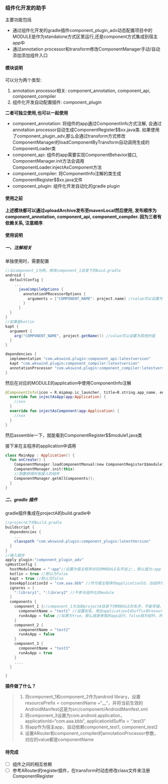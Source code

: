 ### 组件化开发的助手

主要功能包括

- 通过组件化开发的gradle插件component_plugin_adv动态配置项目中的MODULE是作为standalone方式区里运行,还是component方式集成到宿主app中
- 通过annotation processor和transform修改ComponentManager手动/自动添加添加组件入口

#### 模块说明

可以分为两个类型:

1. annotation processor相关: component_annotation, component_api, component_compiler
2. 组件化开发自动配置插件: component_plugin

**二者可独立使用,也可以一起使用**

- component_annotation: 将组件的app通过ComponentInfo方式注解, 会通过annotation processor自动生成ComponentRegister$$xx.java类. 如果使用了component_plugin_adv,那么会通过transform方式修改ComponentManager的loadComponentByTransform自动调用生成的ComponentLoader类
- component_api: 组件的app需要实现ComponentBehavior接口, ComponentManager.init方法会调用ComponentLoader.injectAsComponent方法
- component_compiler: 将ComponentInfo注解的类生成ComponentRegister$$xx.java文件
- component_plugin: 组件化开发自动化的gradle plugin 

#### 使用之前

**上述模块都可以通过uploadArchive发布至mavenLocal然后使用, 发布顺序为component_annotation, component_api, component_compiler. 因为三者有依赖关系, 注意顺序**. 

#### 使用说明

##### 一、注解相关

单独使用时，需要配置

```groovy
//以component_1为例，修改component_1目录下的buid.gradle
android {
  defaultConfig {
    ...
      javaCompileOptions {
        annotationPRocessorOptions {
          arguments = ["COMPONENT_NAME": project.name] //value可以设置为其他值
        }
      }
  }
}
//如果是kotlin
kapt {
  argument {
    arg("COMPONENT_NAME", project.getName()) //value可以设置为其他的值
  }
}

dependencies {
  implementation "com.wkswind.plugin:component_api:latestversion"
  kapt "com.wkswind.plugin:component_compiler:latestversion"
  annotationProcessor "com.wkswind.plugin:component_compiler:latestversion"
}
```

然后在对应的MODULE的application中使用ComponentInfo注解

```kotlin
@ComponentInfo(icon = R.mipmap.ic_launcher, title=R.string.app_name, entry="/module1/entry")class ModuleApp : Application(), ComponentBehavior {
  override fun injectAsApp(app:Application) {
    //xxx
  }
  override fun injectAsComponent(app:Application) {
    //xxx
  }
}
```

然后assemble一下，就能看到ComponentRegister$$module1.java类

接下来在主程序的application中调用

```kotlin
class MainApp : Application() {
  fun onCreate() {
    ComponentManager.loadComponentManual(new ComponentRegister$$module1())
    ComponentManager.init(this)
    //想要获得所有接入的组件
    ComponentManager.getAllComponents();
  }
}
```

##### 二、gradle 插件

gradle插件集成在projectA的build.gradle中

```groovy
//projectA下的build.gradle
buildscript {
  dependencies {
    ...
    classpath "com.wkswind.plugin:component_plugin:latestVersion"  
  }
}
//接入插件
apply plugin:"component_plugin_adv"
cpHostConfig {
  hostModuleName = ":app"//设置为宿主程序对应的MODULE名字加上:，默认值为:app
  kotlin = true //默认为false
  kapt = true //默认为false
  baseApplicationId = "com.aaa.bbb" //作为宿主程序的applicationId。当组件作为单独app运行时的applicationId，applicationIdSuffix由componentName设定
  ignores = [
    ":library1", ":library2" //不参与组件化的module
  ]
  components {
    component_1 {//component_1为当前projectA目录下的MODULE的名字，不能写错，写错会找不到
      componentName = "test1" //设置别名，用在applicationIdSuffix和resourcePrefx中，也用在ARouter和component_compiler中的kapt和annotationProcessorOptions的参数
      runAsApp = false //如果为true，那么就是单独的app运行，false就为组件，并且宿主程序会自动集成
    }
    component_2 {
      componentName = "test2"
      runAsApp = false
    }
    component_3 {
      componentName = "test3"
      runAsApp = true
    }
    ....
  }

}
```

**插件做了什么？**

> 1. 将component_1和component_2作为android library，设置resourcePrefix = componentName +“__”，并将当前生效的AndroidManifest这是为src/component/AndroidManifest.xml
> 2. 将component_3设置为com.android.application，applicationId=“com.aaa.bbb”, applicationIdSuffix = “.test3”
> 3. 将app作为宿主app，自动依赖component_test1, component_test2
> 4. 设置ARouter和component_compiler的annotationProcessor参数，对应的value都是componentName

#### 待完成

- [ ] 组件之间的相互依赖
- [ ] 参考ARouter的register插件，在transform时动态修改class文件来注册ComponentRegister